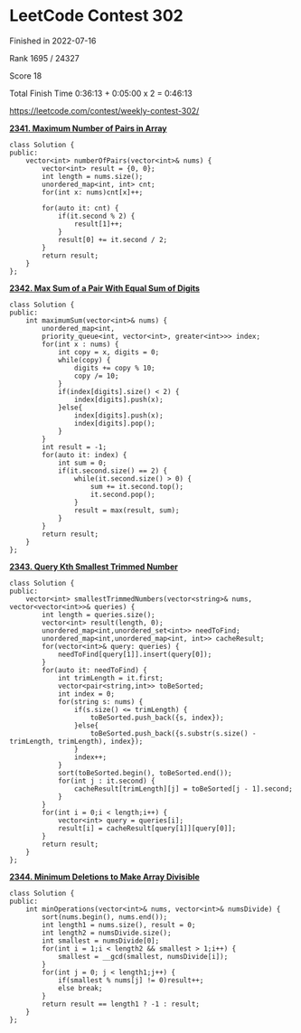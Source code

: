 # LeetCode Contest 302

Finished in 2022-07-16

Rank 1695 / 24327

Score 18

Total Finish Time 0:36:13 + 0:05:00 x 2 = 0:46:13

https://leetcode.com/contest/weekly-contest-302/

**[2341. Maximum Number of Pairs in Array](https://leetcode.com/contest/weekly-contest-302/problems/maximum-number-of-pairs-in-array/)**

```
class Solution {
public:
    vector<int> numberOfPairs(vector<int>& nums) {
        vector<int> result = {0, 0};
        int length = nums.size();
        unordered_map<int, int> cnt;
        for(int x: nums)cnt[x]++;
        
        for(auto it: cnt) {
            if(it.second % 2) {
                result[1]++;
            }
            result[0] += it.second / 2;
        }
        return result;
    }
};
```

**[2342. Max Sum of a Pair With Equal Sum of Digits](https://leetcode.com/contest/weekly-contest-302/problems/max-sum-of-a-pair-with-equal-sum-of-digits/)**

```
class Solution {
public:
    int maximumSum(vector<int>& nums) {
        unordered_map<int, 
        priority_queue<int, vector<int>, greater<int>>> index;
        for(int x : nums) {
            int copy = x, digits = 0;
            while(copy) {
                digits += copy % 10;
                copy /= 10;
            }
            if(index[digits].size() < 2) {
                index[digits].push(x);
            }else{
                index[digits].push(x);
                index[digits].pop();
            }
        }
        int result = -1;
        for(auto it: index) {
            int sum = 0;
            if(it.second.size() == 2) {
                while(it.second.size() > 0) {
                    sum += it.second.top();
                    it.second.pop();
                }
                result = max(result, sum);
            }
        }
        return result;
    }
};
```

**[2343. Query Kth Smallest Trimmed Number](https://leetcode.com/contest/weekly-contest-302/problems/query-kth-smallest-trimmed-number/)**

```
class Solution {
public:
    vector<int> smallestTrimmedNumbers(vector<string>& nums, vector<vector<int>>& queries) {
        int length = queries.size();
        vector<int> result(length, 0);
        unordered_map<int,unordered_set<int>> needToFind;
        unordered_map<int,unordered_map<int, int>> cacheResult;
        for(vector<int>& query: queries) {
            needToFind[query[1]].insert(query[0]);
        }
        for(auto it: needToFind) {
            int trimLength = it.first;
            vector<pair<string,int>> toBeSorted;
            int index = 0;
            for(string s: nums) {
                if(s.size() <= trimLength) {
                    toBeSorted.push_back({s, index});
                }else{
                    toBeSorted.push_back({s.substr(s.size() - trimLength, trimLength), index});
                }
                index++;
            }
            sort(toBeSorted.begin(), toBeSorted.end());
            for(int j : it.second) {
                cacheResult[trimLength][j] = toBeSorted[j - 1].second;
            }
        }
        for(int i = 0;i < length;i++) {
            vector<int> query = queries[i];
            result[i] = cacheResult[query[1]][query[0]];
        }
        return result;
    }
};
```

**[2344. Minimum Deletions to Make Array Divisible](https://leetcode.com/contest/weekly-contest-302/problems/minimum-deletions-to-make-array-divisible/)**

```
class Solution {
public:
    int minOperations(vector<int>& nums, vector<int>& numsDivide) {
        sort(nums.begin(), nums.end());
        int length1 = nums.size(), result = 0;
        int length2 = numsDivide.size();
        int smallest = numsDivide[0];
        for(int i = 1;i < length2 && smallest > 1;i++) {
            smallest = __gcd(smallest, numsDivide[i]);
        }
        for(int j = 0; j < length1;j++) {
            if(smallest % nums[j] != 0)result++;
            else break;
        }
        return result == length1 ? -1 : result;
    }
};
```
